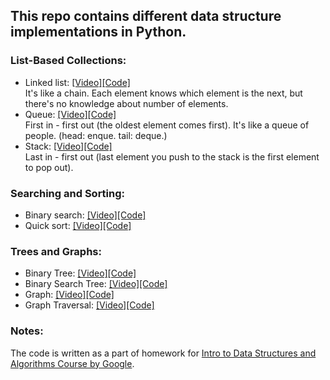 ## This repo contains different data structure implementations in Python.

### List-Based Collections:
* Linked list: <a href="https://www.youtube.com/watch?v=zxkpZrozDUk&feature=emb_logo">[Video]</a><a href="https://github.com/alexanch/Data-Structures-implementation-in-Python/blob/master/linked_list.py">[Code]</a><br />
  It's like a chain. Each element knows which element is the next, but there's no knowledge about number of elements.
* Queue: <a href="youtube.com/watch?v=XAbzlilAHZw&feature=emb_logo">[Video]</a><a href="https://github.com/alexanch/Data-Structures-implementation-in-Python/blob/master/queue.py">[Code]</a><br />
  First in - first out (the oldest element comes first). It's like a queue of people.  (head: enque. tail: deque.)
* Stack: <a href="https://www.youtube.com/watch?v=HpaVHzDeZC4">[Video]</a><a href="https://github.com/alexanch/Data-Structures-implementation-in-Python/blob/master/stack_through_linked_list.py">[Code]</a><br />
  Last in - first out (last element you push to the stack is the first element to pop out).

### Searching and Sorting:
* Binary search: <a href="https://www.youtube.com/watch?time_continue=1&v=0VN5iwEyq4c&feature=emb_logo">[Video]</a><a href="https://github.com/alexanch/Data-Structures-implementation-in-Python/blob/master/binary_search.py">[Code]</a><br />
* Quick sort: <a href="https://www.youtube.com/watch?v=kUon6854joI&feature=emb_logo">[Video]</a><a href="https://github.com/alexanch/Data-Structures-implementation-in-Python/blob/master/quickSort.py">[Code]</a><br />

### Trees and Graphs:
* Binary Tree: <a href="">[Video]</a><a href="https://github.com/alexanch/Data-Structures-implementation-in-Python/blob/master/binary_tree.py">[Code]</a><br />
* Binary Search Tree: <a href="">[Video]</a><a href="https://github.com/alexanch/Data-Structures-implementation-in-Python/blob/master/BST.py">[Code]</a><br />
* Graph: <a href="">[Video]</a><a href="https://github.com/alexanch/Data-Structures-implementation-in-Python/blob/master/graph.py">[Code]</a><br />
* Graph Traversal: <a href="">[Video]</a><a href="https://github.com/alexanch/Data-Structures-implementation-in-Python/blob/master/graphTraversal.py">[Code]</a><br />

### Notes:
The code is written as a part of homework for [Intro to Data Structures and Algorithms Course by Google](https://www.udacity.com/course/data-structures-and-algorithms-in-python--ud513).

